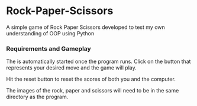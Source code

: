 # Rock-Paper-Scissors
A simple game of Rock Paper Scissors developed to test my own understanding of OOP using Python

### Requirements and Gameplay
The is automatically started once the program runs. Click on the button that represents your desired move and the game will play.

Hit the reset button to reset the scores of both you and the computer.

The images of the rock, paper and scissors will need to be in the same directory as the program.
